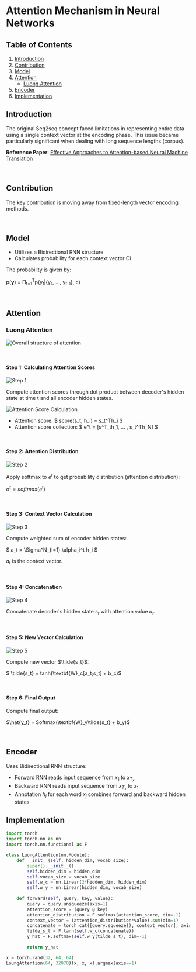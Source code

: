 
# Attention Mechanism in Neural Networks

## Table of Contents
1. [Introduction](#introduction)
2. [Contribution](#contribution)
3. [Model](#model)
4. [Attention](#attention)
   - [Luong Attention](#luong-attention)
5. [Encoder](#encoder)
6. [Implementation](#implementation)

## Introduction
The original Seq2seq concept faced limitations in representing entire data using a single context vector at the encoding phase. This issue became particularly significant when dealing with long sequence lengths (corpus).

**Reference Paper**: [Effective Approaches to Attention-based Neural Machine Translation](https://courses.grainger.illinois.edu/cs546/sp2018/Slides/Mar15_Luong.pdf)

</br>

## Contribution
The key contribution is moving away from fixed-length vector encoding methods.

</br>

## Model
- Utilizes a Bidirectional RNN structure
- Calculates probability for each context vector Ci

The probability is given by:

p(**y**) = Π<sub>t=1</sub><sup>T</sup>p(y<sub>t</sub>|{y<sub>1</sub>, ..., y<sub>t-1</sub>}, c)

</br>

## Attention

### Luong Attention

![Overall structure of attention](https://wikidocs.net/images/page/22893/dotproductattention1_final.PNG)

</br>

#### Step 1: Calculating Attention Scores
![Step 1](https://wikidocs.net/images/page/22893/dotproductattention2_final.PNG)

Compute attention scores through dot product between decoder's hidden state at time t and all encoder hidden states.

![Attention Score Calculation](https://wikidocs.net/images/page/22893/i%EB%B2%88%EC%A7%B8%EC%96%B4%ED%85%90%EC%85%98%EC%8A%A4%EC%BD%94%EC%96%B4_final.PNG)

- Attention score: $ score(s_t, h_i) = s_t^Th_i $
- Attention score collection: $ e^t = [s^T_th_1, ... , s_t^Th_N] $

</br>

#### Step 2: Attention Distribution
![Step 2](https://wikidocs.net/images/page/22893/dotproductattention3_final.PNG)

Apply softmax to $e^t$ to get probability distribution (attention distribution):

$\alpha^t = softmax(e^t)$

</br>

#### Step 3: Context Vector Calculation
![Step 3](https://wikidocs.net/images/page/22893/dotproductattention4_final.PNG)

Compute weighted sum of encoder hidden states:

$ a_t = \Sigma^N_{i=1} \alpha_i^t h_i $

$a_t$ is the context vector.

</br>

#### Step 4: Concatenation
![Step 4](https://wikidocs.net/images/page/22893/dotproductattention5_final_final.PNG)

Concatenate decoder's hidden state $s_t$ with attention value $a_t$.

</br>

#### Step 5: New Vector Calculation
![Step 5](https://wikidocs.net/images/page/22893/st.PNG)

Compute new vector $\tilde{s_t}$:

$ \tilde{s_t} = tanh(\textbf{W}_c[a_t;s_t] + b_c)$

</br>

#### Step 6: Final Output
Compute final output:

$\hat{y_t} = Softmax(\textbf{W}_y\tilde{s_t} + b_y)$

</br>

## Encoder
Uses Bidirectional RNN structure:
- Forward RNN reads input sequence from $x_1$ to $x_{T_x}$
- Backward RNN reads input sequence from $x_{T_x}$ to $x_1$
- Annotation $h_j$ for each word $x_j$ combines forward and backward hidden states

## Implementation

```python
import torch
import torch.nn as nn
import torch.nn.functional as F

class LuongAttention(nn.Module):
    def __init__(self, hidden_dim, vocab_size):
        super().__init__()
        self.hidden_dim = hidden_dim
        self.vocab_size = vocab_size
        self.w_c = nn.Linear(2*hidden_dim, hidden_dim)
        self.w_y = nn.Linear(hidden_dim, vocab_size)
    
    def forward(self, query, key, value):
        query = query.unsqueeze(axis=1)
        attention_score = (query @ key)
        attention_distribution = F.softmax(attention_score, dim=-1)
        context_vector = (attention_distribution*value).sum(dim=1)
        concatenate = torch.cat([query.squeeze(), context_vector], axis=-1)
        tilde_s_t = F.tanh(self.w_c(concatenate))
        y_hat = F.softmax(self.w_y(tilde_s_t), dim=-1)

        return y_hat

x = torch.rand(32, 64, 64)
LoungAttention(64, 32078)(x, x, x).argmax(axis=-1)
